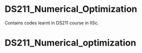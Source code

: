 # DS211_Numerical_Optimization
Contains codes learnt in DS211 course in IISc.
# DS211_Numerical_optimization
